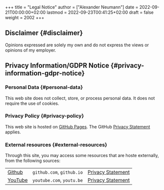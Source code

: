 +++
title = "Legal Notice"
author = ["Alexander Neumann"]
date = 2022-09-21T00:00:00+02:00
lastmod = 2022-09-23T00:41:25+02:00
draft = false
weight = 2002
+++

## Disclaimer {#disclaimer}

Opinions expressed are solely my own and do not express the views or opinions of my employer.


## Privacy Information/GDPR Notice {#privacy-information-gdpr-notice}


### Personal Data {#personal-data}

This web site does not collect, store, or process personal data.
It does not require the use of cookies.


### Privacy Policy {#privacy-policy}

This web site is hosted on [GitHub Pages](https://pages.github.com/).
The GitHub [Privacy Statement](https://help.github.com/en/articles/github-privacy-statement) applies.


### External resources {#external-resources}

Through this site, you may access some resources that are hoste externally, from the following sources:

|                                |                           |                                                                                   |
|--------------------------------|---------------------------|-----------------------------------------------------------------------------------|
| [Github](https://github.com)   | `github.com`, `github.io` | [Privacy Statement](https://help.github.com/en/articles/github-privacy-statement) |
| [YouTube](https://youtube.com) | `youtube.com`, `youtu.be` | [Privacy Statement](https://policies.google.com/privacy)                          |